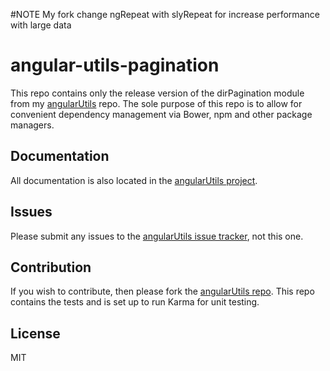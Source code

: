 #NOTE
My fork change ngRepeat with slyRepeat for increase performance with large data

# angular-utils-pagination

This repo contains only the release version of the dirPagination module from my
[angularUtils](https://github.com/michaelbromley/angularUtils/tree/master/src/directives/pagination) repo. The sole purpose of this repo is to allow for convenient
dependency management via Bower, npm and other package managers.

## Documentation

All documentation is also located in the [angularUtils project](https://github.com/michaelbromley/angularUtils/tree/master/src/directives/pagination).

## Issues

Please submit any issues to the [angularUtils issue tracker](https://github.com/michaelbromley/angularUtils/issues), not this one.

## Contribution

If you wish to contribute, then please fork the [angularUtils repo](https://github.com/michaelbromley/angularUtils). This repo contains
the tests and is set up to run Karma for unit testing.

## License

MIT
